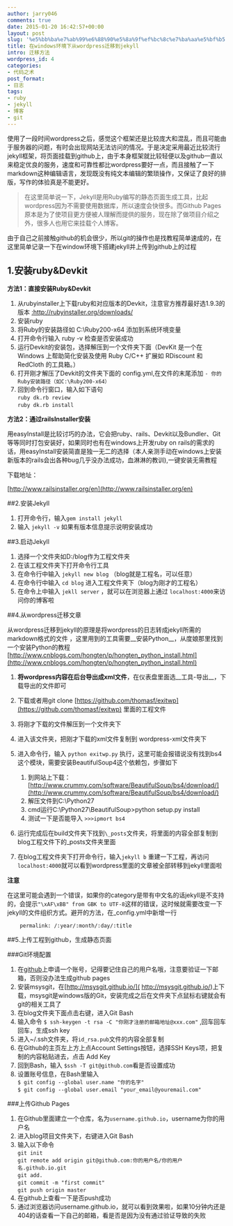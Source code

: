 ```yaml
---
author: jarry046
comments: true
date: 2015-01-20 16:42:57+00:00
layout: post
slug: '%e5%bb%ba%e7%ab%99%e6%88%90%e5%8a%9f%ef%bc%8c%e7%ba%aa%e5%bf%b5'
title: 在windows环境下从wordpress迁移到jekyll
intro: 迁移方法
wordpress_id: 4
categories:
- 代码之术
post_format:
- 日志
tags:
- ruby
- jekyll
- 博客
- git
---
```

使用了一段时间wordpress之后，感觉这个框架还是比较庞大和混乱，而且可能由于服务器的问题，有时会出现网站无法访问的情况。于是决定采用最近比较流行jekyll框架，将页面挂载到github上，<!--more-->由于本身框架就比较轻便以及github一直以来稳定优良的服务，速度和可靠性都比wordpress要好一点，而且接触了一下markdown这种编辑语言，发现既没有纯文本编辑的繁琐操作，又保证了良好的排版，写作的体验真是不能更好。

>在这里简单说一下，Jekyll是用Ruby编写的静态页面生成工具，比起wordpress因为不需要使用数据库，所以速度会快很多。而Github Pages原本是为了使项目更方便被人理解而提供的服务，现在除了做项目介绍之外，很多人也用它来挂载个人博客。

由于自己之前接触github的机会很少，所以git的操作也是找教程简单速成的，在这里简单记录一下在window环境下搭建jekyll并上传到github上的过程


## 1.安装ruby&Devkit


__方法1：直接安装Ruby&Devkit__

1. 从rubyinstaller上下载ruby和对应版本的Devkit，注意官方推荐最好选1.9.3的版本 <a href="http://rubyinstaller.org/downloads/">:http://rubyinstaller.org/downloads/</a>
2. 安装ruby
3. 将Ruby的安装路径如  C:\Ruby200-x64 添加到系统环境变量
4. 打开命令行输入	 ruby -v 检查是否安装成功
5. 运行Devkit的安装包，选择解压到一个文件夹下面（DevKit 是一个在 Windows 上帮助简化安装及使用 Ruby C/C++ 扩展如 RDiscount 和 RedCloth 的工具箱。）
6. 打开刚才解压了Devkit的文件夹下面的 config.yml,在文件的末尾添加 `- 你的Ruby安装路径（如C:\Ruby200-x64）`
7. 回到命令行窗口，输入如下语句  
	 `ruby dk.rb review`  
	`ruby dk.rb install`

__方法2：通过railsInstaller安装__

用easyInstall是比较讨巧的办法，它会把ruby、rails、Devkit以及Bundler、Git等等同时打包安装好，如果同时也有在windows上开发ruby on rails的需求的话，用easyInstall安装简直是独一无二的选择（本人亲测手动在windows上安装新版本的rails会出各种bug几乎没办法成功，血淋淋的教训),一键安装无需教程

下载地址：

[http://www.railsinstaller.org/en](http://www.railsinstaller.org/en)

##2.安装Jekyll

1. 打开命令行，输入`gem install jekyll`
2. 输入 `jekyll -v` 如果有版本信息提示说明安装成功

##3.启动Jekyll

1. 选择一个文件夹如D:/blog作为工程文件夹
2. 在该工程文件夹下打开命令行工具
3. 在命令行中输入 `jekyll new blog` （blog就是工程名，可以任意）
4. 在命令行中输入 `cd blog` 进入工程文件夹下（blog为刚才的工程名）
5.  在命令上中输入 `jekll server` ，就可以在浏览器上通过 `localhost:4000`来访问你的博客啦

##4.从wordpress迁移文章

从wordpress迁移到jekyll的原理是将wordpress的日志转成jekyll所需的markdown格式的文件 ，这里用到的工具需要__安装Python__，从度娘那里找到一个安装Python的教程
[http://www.cnblogs.com/hongten/p/hongten_python_install.html](http://www.cnblogs.com/hongten/p/hongten_python_install.html) 

1. __将wordpress内容在后台导出成xml文件__，在仪表盘里面选__工具-导出__，下载导出的文件即可
2. 下载或者用git clone [https://github.com/thomasf/exitwp](https://github.com/thomasf/exitwp) 里面的工程文件
3. 将刚才下载的文件解压到一个文件夹下
4. 进入该文件夹，把刚才下载的xml文件复制到 wordpress-xml文件夹下
5. 进入命令行，输入 `python exitwp.py` 执行，这里可能会报错说没有找到bs4这个模块，需要安装BeautifulSoup4这个依赖包，步骤如下

	1. 到网站上下载：[http://www.crummy.com/software/BeautifulSoup/bs4/download/](http://www.crummy.com/software/BeautifulSoup/bs4/download/)
	2. 解压文件到C:\Python27
	3. cmd运行C:\Python27\BeautifulSoup>python setup.py install
	4. 测试一下是否能导入 `>>>ipmort bs4`
6. 运行完成后在build文件夹下找到`\_posts`文件夹，将里面的内容全部复制到blog工程文件下的_posts文件夹里面
7. 在blog工程文件夹下打开命令行，输入`jekyll b` 重建一下工程，再访问`localhost:4000`就可以看到wordpress里面的文章被全部转移到jekyll里面啦  

__注意__  

在这里可能会遇到一个错误，如果你的category是带有中文名的话jekyll是不支持的，会提示`"\xAF\xBB" from GBK to UTF-8`这样的错误，这时候就需要改变一下jekyll的文件组织方式。避开的方法，在_config.yml中新增一行
		
		permalink: /:year/:month/:day/:title  

##5.上传工程到github，生成静态页面

###Git环境配置

1. 在[github](https://github.com/)上申请一个账号，记得要记住自己的用户名哦，注意要验证一下邮箱，否则没办法生成github pages
2. 安装msysgit，在[http://msysgit.github.io/]( http://msysgit.github.io/)上下载，msysgit是windows版的Git，安装完成之后在文件夹下点鼠标右键就会有git的相关工具了
3. 在blog文件夹下面点击右键，进入Git Bash 
4. 输入命令 `$ ssh-keygen -t rsa -C "你刚才注册的邮箱地址@xxx.com"` ,回车回车回车，生成ssh key
5. 进入~/.ssh文件夹，将`id_rsa.pub`文件的内容全部复制
6. 在Github的主页左上方上点Account Settings按钮，选择SSH Keys项，把复制的内容粘贴进去，点击 Add Key
7. 回到Bash，输入 `$ssh -T git@github.com`看是否设置成功
8. 设置账号信息，在Bash里输入  
	 `$ git config --global user.name "你的名字"`  
	`$ git config --global user.email "your_email@youremail.com"`  
  
###上传Github Pages
1. 在Github里面建立一个仓库，名为`username.github.io`，username为你的用户名
2. 进入blog项目文件夹下，右键进入Git Bash
3. 输入以下命令  
	`git init`   
	`git remote add origin git@github.com:你的用户名/你的用户名.github.io.git`  
	`git add.`  
	`git commit -m "first commit"`  
	`git push origin master`
4. 在github上查看一下是否push成功
5. 通过浏览器访问username.github.io，就可以看到效果啦，如果10分钟内还是404的话查看一下自己的邮箱，看是否是因为没有通过验证导致的失败






   




		

